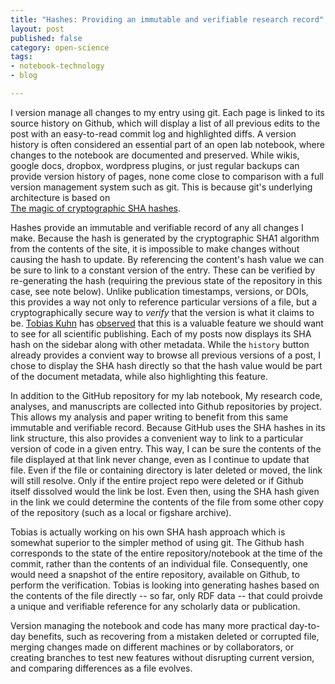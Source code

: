 ```yaml
---
title: "Hashes: Providing an immutable and verifiable research record"
layout: post
published: false
category: open-science
tags: 
- notebook-technology
- blog

---
```


I version manage all changes to my entry using git. Each page
is linked to its source history on Github, which will display a list
of all previous edits to the post with an easy-to-read commit log and
highlighted diffs.  A version history is often considered an essential
part of an open lab notebook, where changes to the notebook are documented
and preserved.  While wikis, google docs, dropbox, wordpress plugins,
or just regular backups can provide version history of pages, none come
close to comparison with a full version management system such as git. 
This is because git's underlying architecture is based on  
[The magic of cryptographic SHA hashes](http://www-cs-students.stanford.edu/~blynn/gitmagic/ch08.html).  

Hashes provide an immutable and verifiable record of any all changes I
make.  Because the hash is generated by the cryptographic SHA1 algorithm
from the contents of the site, it is impossible to make changes without
causing the hash to update. By referencing the content's hash value we
can be sure to link to a constant version of the entry. These can be
verified by re-generating the hash (requiring the previous state of the
repository in this case, see note below).  Unlike publication timestamps,
versions, or DOIs, this provides a way not only to reference particular
versions of a file, but a cryptographically secure way to *verify* that
the version is what it claims to be.  [Tobias Kuhn](http://www.tkuhn.ch/)
has [observed](http://www.force11.org/node/4301) that this is a valuable
feature we should want to see for all scientific publishing. Each of my
posts now displays its SHA hash on the sidebar along with other metadata.
While the `history` button already provides a convient way to browse all
previous versions of a post, I chose to display the SHA hash directly
so that the hash value would be part of the document metadata, while
also highlighting this feature.  

In addition to the GitHub repository for my lab notebook, My research
code, analyses, and manuscripts are collected into Github repositories
by project.  This allows my analysis and paper writing to benefit from
this same immutable and verifiable record.  Because GitHub uses the SHA
hashes in its link structure, this also provides a convenient way to link
to a particular version of code in a given entry.  This way, I can be sure 
the contents of the file displayed at that link never change, even as I
continue to update that file.  Even if the file or containing directory
is later deleted or moved, the link will still resolve.  Only if the
entire project repo were deleted or if Github itself dissolved would 
the link be lost.  Even then, using the SHA hash given in the link
we could determine the contents of the file from some other copy of 
the repository (such as a local or figshare archive).  


Tobias is actually working on his own SHA hash approach which is
somewhat superior to the simpler method of using git.  The Github hash
corresponds to the state of the entire repository/notebook at the time of
the commit, rather than the contents of an individual file.  Consequently,
one would need a snapshot of the entire repository, available on Github,
to perform the verification.  Tobias is looking into generating hashes
based on the contents of the file directly -- so far, only RDF data --
that could proivde a unique and verifiable reference for any scholarly
data or publication.

Version managing the notebook and code has many more practical day-to-day
benefits, such as recovering from a mistaken deleted or corrupted file, 
merging changes made on different machines or by collaborators, or creating
branches to test new features without disrupting current version, and
comparing differences as a file evolves.  




